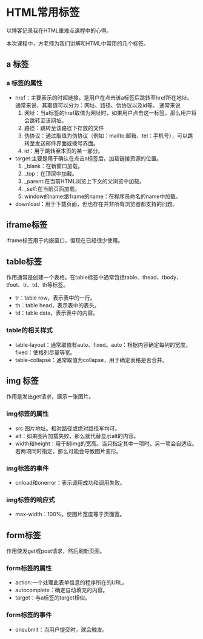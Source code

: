 # HTML常用标签
以博客记录我在HTML重难点课程中的心得。

本次课程中，方老师为我们讲解和HTML中常用的几个标签。
## a 标签
### a 标签的属性
 * href：主要表示的时超链接，是用户在点击该a标签后跳转至href所在地址。
    通常来说，其取值可以分为：网址、路径、伪协议以及id等。
    通常来说
    1. 网址：当a标签的href取值为网址时，如果用户点击这一标签，那么用户将会跳转至该网址。
    2. 路径：跳转至该路径下存放的文件
    3. 伪协议：通过取值为伪协议（例如：mailto:邮箱、tel：手机号），可以跳转至发送邮件界面或拨号界面。
    4. id：用于跳转至本页的某一部分。
* target:主要是用于确认在点击a标签后，加载链接资源的位置。
    1. _blank：在新窗口加载。
    2. _top：在顶层中加载。
    3. _parent:在当前HTML浏览上下文的父浏览中加载。
    4. _self:在当前页面加载。
    5. window的name或iframe的name：在程序员命名的name中加载。
* download：用于下载页面，但也存在并非所有浏览器都支持的问题。
## iframe标签
iframe标签用于内嵌窗口，但现在已经很少使用。
## table标签
作用通常是创建一个表格。在table标签中通常包括table、thead、tbody、tfoot、tr、td、th等标签。
* tr：table row，表示表中的一行。
* th：table head，表示表中的表头。
* td：table data，表示表中的内容。
### table的相关样式
* table-layout：通常取值有auto、fixed。auto：根据内容确定每列的宽度。fixed：使格列尽量等宽。
* table-collapse：通常取值为collapse，用于确定表格是否合并。
## img 标签
作用是发出get请求，展示一张图片。
### img标签的属性
* src:图片地址。相对路径或绝对路径军均可。
* alt：如果图片加载失败，那么就代替显示alt的内容。
* width和height：用于制img的宽高。当只指定其中一项时，另一项会自适应。若两项同时指定，那么可能会导致图片变形。
### img标签的事件
* onload和onerror：表示调用成功和调用失败。
### img标签的响应式
* max-width：100%。使图片宽度等于页面宽。

## form标签
作用使发get或post请求，然后刷新页面。
### form标签的属性
* action:一个处理此表单信息的程序所在的URL。
* autocomplete：确定自动填充的内容。
* target：与a标签的target相似。
### form标签的事件
* onsubmit：当用户提交时，就会触发。
